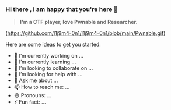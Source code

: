 ### Hi there , I am happy that you're here 👋

> **I'm a CTF player, love Pwnable and Researcher.**

(https://github.com/l1j9m4-0n1/l1j9m4-0n1/blob/main/Pwnable.gif)



Here are some ideas to get you started:

- 🔭 I’m currently working on ...
- 🌱 I’m currently learning ...
- 👯 I’m looking to collaborate on ...
- 🤔 I’m looking for help with ...
- 💬 Ask me about ...
- 📫 How to reach me: ...
- 😄 Pronouns: ...
- ⚡ Fun fact: ...
